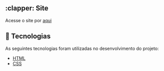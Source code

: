 <section class="Site">
<h2> :clapper: Site </h2>
<p> Acesse o site por <a href="https://carolinepolimeno.github.io/WebsiteSelvatheme/"> aqui </a> </p>

## :rocket: Tecnologias

As seguintes tecnologias foram utilizadas no desenvolvimento do projeto:

- [HTML](https://devdocs.io/html/)
- [CSS](https://devdocs.io/css/)
  
<br>
